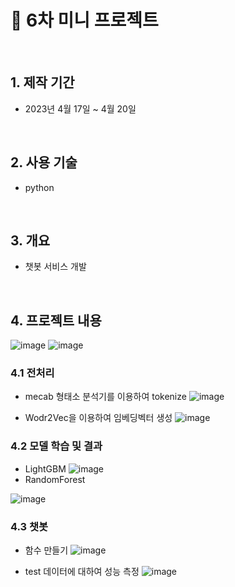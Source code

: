 # :pushpin: 6차 미니 프로젝트
</br>

## 1. 제작 기간 
- 2023년 4월 17일 ~ 4월 20일

</br>

## 2. 사용 기술
- python

</br>

## 3. 개요
- 챗봇 서비스 개발 

</br>

## 4. 프로젝트 내용
![image](https://github.com/9eun/aivle3th/assets/113655865/38a6bff8-f16e-432f-b49d-70a66e4bd6bc)
![image](https://github.com/9eun/aivle3th/assets/113655865/b58e5620-9e5d-43c9-a6fc-52becebe1816)

### 4.1 전처리
- mecab 형태소 분석기를 이용하여 tokenize
![image](https://github.com/9eun/aivle3th/assets/113655865/7a7423e5-de77-4f29-b79b-c9242d445397)

- Wodr2Vec을 이용하여 임베딩벡터 생성
![image](https://github.com/9eun/aivle3th/assets/113655865/ed66ba0c-a7a7-428c-8f31-7b24f6b2e42e)


### 4.2 모델 학습 및 결과
- LightGBM
![image](https://github.com/9eun/aivle3th/assets/113655865/fc21dd41-b2c9-4c84-bd84-3f3ce5ce0ec9)
- RandomForest

![image](https://github.com/9eun/aivle3th/assets/113655865/9d661f44-5429-43ab-ab0d-09152d4ebc87)

### 4.3 챗봇
- 함수 만들기
![image](https://github.com/9eun/aivle3th/assets/113655865/3be89e64-3dae-413e-8a0c-3481e678dc10)

- test 데이터에 대하여 성능 측정
![image](https://github.com/9eun/aivle3th/assets/113655865/98ab00b3-5d4e-40c4-9d33-9e9d27729f1e)


</br>
